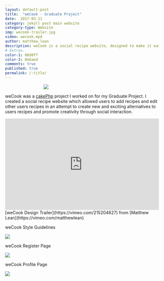 ```yaml
---
layout: default-post
title:  "weCook - Graduate Project"
date:  2017-03-11
category: jekyll post main website
category-type: Website
img: wecook-trailer.jpg
video: wecook.mp4
author: matthew_lean
description: weCook is a social recipe website, designed to make it easy to follow and edit recipes. Recipes added to the site are open to editing by all users, allowing for multiple versions of the recipe to be made.
# Extras.
color-1: 00d0ff
color-2: 0e6aed
comments: true
published: true
permalink: /:title/
---
```


<!-- <iframe src="https://player.vimeo.com/video/215204627" width="100%" height="auto" frameborder="0" webkitallowfullscreen mozallowfullscreen allowfullscreen></iframe> -->

<div href="#" data-featherlight="{{ site.url }}/assets/site-post/weCook-logo.png" class="img" style="margin:0 auto; width:50%;" alt="weCook logo"><img src="{{ site.url }}/assets/site-post/weCook-logo.png"></div>

weCook was a [cakePhp](https://cakephp.org/) project I worked on for my Graduate Project. I created a social recipe website which allowed users to add recipes and edit other users recipes in an attempt to create new and exciting alternatives to users recipes and promote creativity through social interaction.

<iframe src="https://player.vimeo.com/video/215204627?color=0e6aed&title=0&byline=0&portrait=0" width="100%" height="300" frameborder="0" webkitallowfullscreen mozallowfullscreen allowfullscreen></iframe>
[weCook Design Trailer](https://vimeo.com/215204627) from
[Matthew Lean](https://vimeo.com/matthewlean)


weCook Style Guidelines
<div href="#" data-featherlight="{{ site.url }}/assets/site-post/wecook-brand-styleguide.jpg" class="img" alt="weCook style brand guideline"><img src="{{ site.url }}/assets/site-post/wecook-brand-styleguide.jpg"></div>

weCook Register Page
<div href="#" data-featherlight="{{ site.url }}/assets/site-post/wecook-register-page.jpg" class="img" alt="weCook register page"><img src="{{ site.url }}/assets/site-post/wecook-register-page.jpg"></div>

weCook Profile Page
<div href="#" data-featherlight="{{ site.url }}/assets/site-post/wecook-profile-page.jpg" class="img" alt="weCook profile page"><img src="{{ site.url }}/assets/site-post/wecook-profile-page.jpg"></div>
